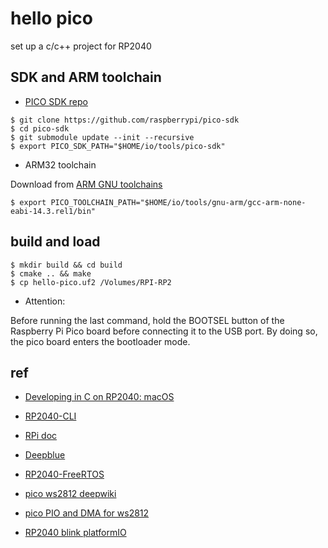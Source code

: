 # hello pico

set up a c/c++ project for RP2040

## SDK and ARM toolchain

* [PICO SDK repo](https://github.com/raspberrypi/pico-sdk)

```
$ git clone https://github.com/raspberrypi/pico-sdk
$ cd pico-sdk
$ git submodule update --init --recursive
$ export PICO_SDK_PATH="$HOME/io/tools/pico-sdk"
```

* ARM32 toolchain

Download from [ARM GNU toolchains](https://developer.arm.com/downloads/-/arm-gnu-toolchain-downloads)

```
$ export PICO_TOOLCHAIN_PATH="$HOME/io/tools/gnu-arm/gcc-arm-none-eabi-14.3.rel1/bin"
```

## build and load

```
$ mkdir build && cd build
$ cmake .. && make
$ cp hello-pico.uf2 /Volumes/RPI-RP2
```

* Attention:

Before running the last command, hold the BOOTSEL button of the Raspberry Pi Pico board before connecting it to the USB port. By doing so, the pico board enters the bootloader mode.

## ref

* [Developing in C on RP2040: macOS](https://wellys.com/posts/rp2040_c_macos/)

* [RP2040-CLI](https://github.com/FarmBoy522/RP2040-CLI)

* [RPi doc](https://www.raspberrypi.com/documentation/microcontrollers/c_sdk.html)

* [Deepblue](https://deepbluembedded.com/raspberry-pi-pico-w-sdk-c-programming-rp2040/)

* [RP2040-FreeRTOS](https://github.com/smittytone/RP2040-FreeRTOS)

* [pico ws2812 deepwiki](https://deepwiki.com/raspberrypi/pico-examples/3.1-ws2812-led-control)

* [pico PIO and DMA for ws2812](https://mcuoneclipse.com/2023/04/02/rp2040-with-pio-and-dma-to-address-ws2812b-leds/)

* [RP2040 blink platformIO](https://github.com/axpaul/YD-RP2040-Blink)

